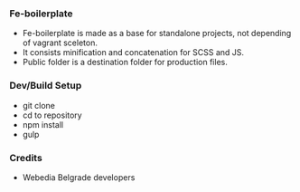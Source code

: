 ### Fe-boilerplate

- Fe-boilerplate is made as a base for standalone projects, not depending of vagrant sceleton.
- It consists minification and concatenation for SCSS and JS.
- Public folder is a destination folder for production files.

### Dev/Build Setup

- git clone
- cd to repository
- npm install
- gulp

### Credits

- Webedia Belgrade developers
